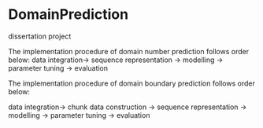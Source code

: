# DomainPrediction
dissertation project

The implementation procedure of domain number prediction follows order below:
data integration->  sequence representation -> modelling -> parameter tuning -> evaluation

The implementation procedure of domain boundary prediction follows order below:

data integration-> chunk data construction -> sequence representation -> modelling -> parameter tuning -> evaluation
